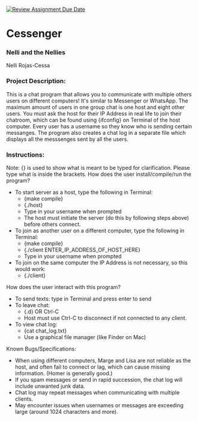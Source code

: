 [![Review Assignment Due Date](https://classroom.github.com/assets/deadline-readme-button-24ddc0f5d75046c5622901739e7c5dd533143b0c8e959d652212380cedb1ea36.svg)](https://classroom.github.com/a/SQs7pKlr)
# Cessenger

### Nelli and the Nellies

Nelli Rojas-Cessa
       
### Project Description:

This is a chat program that allows you to communicate with multiple others users on different computers! It's similar to Messenger or WhatsApp. The maximum amount of users in one group chat is one host and eight other users. You must ask the host for their IP Address in real life to join their chatroom, which can be found using {ifconfig} on Terminal of the host computer. Every user has a username so they know who is sending certain messanges. The program also creates a chat log in a separate file which displays all the messsenges sent by all the users. 
  
### Instructions:
Note: {} is used to show what is meant to be typed for clarification. Please type what is inside the brackets.
How does the user install/compile/run the program?
- To start server as a host, type the following in Terminal:
  - {make compile}
  - {./host}
  - Type in your username when prompted
  - The host must initiate the server (do this by following steps above) before others connect.
- To join as another user on a different computer, type the following in Terminal:
  - {make compile}
  - {./client ENTER_IP_ADDRESS_OF_HOST_HERE}
  - Type in your username when prompted
- To join on the same computer the IP Address is not necessary, so this would work:
  - {./client}
  
How does the user interact with this program?
- To send texts: type in Terminal and press enter to send
- To leave chat:
  - {.d} OR Ctrl-C
  - Host must use Ctrl-C to disconnect if not connected to any client.
- To view chat log:
  - {cat chat_log.txt}
  - Use a graphical file manager (like Finder on Mac) 
  
Known Bugs/Specifications:
- When using different computers, Marge and Lisa are not reliable as the host, and often fail to connect or lag, which can cause missing information. (Homer is generally good.)
- If you spam messages or send in rapid succession, the chat log will include unwanted junk data.
- Chat log may repeat messages when communicating with multiple clients.
- May encounter issues when usernames or messages are exceeding large (around 1024 characters and more).

